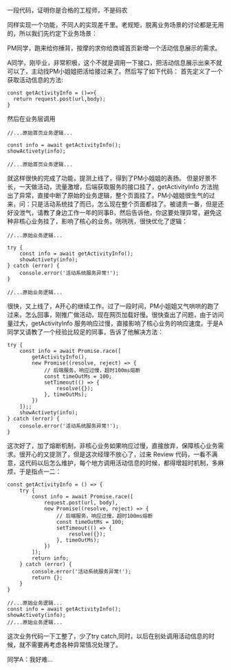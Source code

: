 一段代码，证明你是合格的工程师，不是码农

同样实现一个功能，不同人的实现差千里。老规矩，脱离业务场景的讨论都是无用的，所以我们先约定下业务场景：  

PM同学，跑来给你捶背，按摩的求你给商城首页新增一个活动信息展示的需求。

A同学，刚毕业，非常积极，这个不就是调用一下接口，把活动信息展示出来不就可以了，主动找PM小姐姐把活给接过来了。然后写了如下代码：
首先定义了一个获取活动信息的方法:
```
const getActivityInfo = ()=>{
  return request.post(url,body);
}
```
然后在业务层调用
```
//...原始首页业务逻辑...

const info = await getActivityInfo();
showActivety(info);

//...原始首页业务逻辑...
```
就这样很快的完成了功能，提测上线了，得到了PM小姐姐的表扬。
但是好景不长，一天做活动，流量激增，后端获取服务的接口挂了，getActivityInfo 方法抛出了异常，直接中断了原始的业务逻辑，整个页面挂了。PM小姐姐很生气的过来，问：只是活动系统挂了而已，怎么现在整个页面都挂了。被谴责一番，但是还好没泄气，请教了身边工作一年的同事B，然后告诉他，你这要处理异常，避免这种非核心业务挂了，影响了核心的业务。咣咣咣，很快优化了逻辑：
```
//...原始业务逻辑...

try {
    const info = await getActivityInfo();
    showActivety(info);
} catch (error) {
    console.error('活动系统服务异常!');
}

//...原始业务逻辑...
```
很快，又上线了，A开心的继续工作。过了一段时间，PM小姐姐又气哄哄的跑了过来，怎么回事，刚推广做活动，现在网页加载好慢。很快查出了问题，由于访问量过大，getActivityInfo 服务响应过慢，直接影响了核心业务的响应速度。于是A同学又请教了一个经验比较足的同事，告诉了他解决方法：
```
try {
    const info = await Promise.race([
        getActivityInfo(),
        new Promise((resolve, reject) => {
            // 后端服务，响应过慢，超时100ms熔断
            const timeOutMs = 100;
            setTimeout(() => {
                resolve({});
            }, timeOutMs);
        })
    ]);;
    showActivety(info);
} catch (error) {
    console.error('活动系统服务异常!');
}
```
这次好了，加了熔断机制，非核心业务如果响应过慢，直接放弃，保障核心业务需求。很开心的又提测了，但是这次经理不放心了，过来 Review 代码，一看不满意，这代码以后怎么维护，每个地方调用活动信息的时候，都得增超时机制，多麻烦，于是指点一二：
```
const getActivityInfo = () => {
    try {
        const info = await Promise.race([
            request.post(url, body),
            new Promise((resolve, reject) => {
                // 后端服务，响应过慢，超时100ms熔断
                const timeOutMs = 100;
                setTimeout(() => {
                    resolve({});
                }, timeOutMs);
            })
        ]);
        return info;
    } catch (error) {
        console.error('活动系统服务异常!');
        return {};
    }
}

//...原始业务逻辑...
const info = await getActivityInfo();
showActivety(info);
//...原始业务逻辑...
```
这次业务代码一下工整了，少了try catch,同时，以后在别处调用活动信息的时候，就不需要再考虑各种异常情况处理了。

同学A：我好难...
